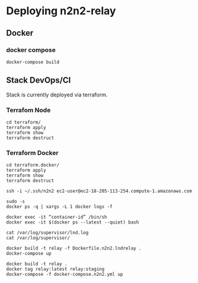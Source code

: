 # Deploying n2n2-relay

## Docker
### docker compose
```
docker-compose build
```

## Stack DevOps/CI
Stack is currently deployed via terraform.


### Terrafom Node
```
cd terraform/
terraform apply
terraform show
terraform destruct
```

### Terraform Docker
```
cd terraform.docker/
terraform apply
terraform show
terraform destruct

ssh -i ~/.ssh/n2n2 ec2-user@ec2-18-205-113-254.compute-1.amazonaws.com

sudo -s
docker ps -q | xargs -L 1 docker logs -f

docker exec -it “container-id” /bin/sh
docker exec -it $(docker ps --latest --quiet) bash

cat /var/log/supervisor/lnd.log
cat /var/log/supervisor/
```

```
docker build -t relay -f Dockerfile.n2n2.lndrelay .
docker-compose up
```

```
docker build -t relay .
docker tag relay:latest relay:staging
docker-compose -f docker-compose.n2n2.yml up
```